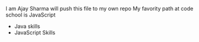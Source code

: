 I am Ajay Sharma will push this file to my own repo
My favority path at code school is JavaScript
* Java skills
* JavaScript Skills
